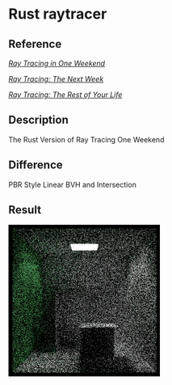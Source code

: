 Rust raytracer
===
Reference
---
[_Ray Tracing in One Weekend_](https://raytracing.github.io/books/RayTracingInOneWeekend.html)
  
[_Ray Tracing: The Next Week_](https://raytracing.github.io/books/RayTracingTheNextWeek.html)
  
[_Ray Tracing: The Rest of Your Life_](https://raytracing.github.io/books/RayTracingTheRestOfYourLife.html)

Description
---
The Rust Version of Ray Tracing One Weekend

Difference
---
PBR Style Linear BVH and Intersection

Result
---
![result](./result/2021-02-25-1.png)